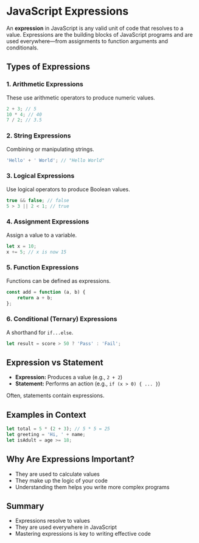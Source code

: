 # JavaScript Expressions

An **expression** in JavaScript is any valid unit of code that resolves to a value. Expressions are the building blocks of JavaScript programs and are used everywhere—from assignments to function arguments and conditionals.

## Types of Expressions

### 1. Arithmetic Expressions

These use arithmetic operators to produce numeric values.

```javascript
2 + 3; // 5
10 * 4; // 40
7 / 2; // 3.5
```

### 2. String Expressions

Combining or manipulating strings.

```javascript
'Hello' + ' World'; // "Hello World"
```

### 3. Logical Expressions

Use logical operators to produce Boolean values.

```javascript
true && false; // false
5 > 3 || 2 < 1; // true
```

### 4. Assignment Expressions

Assign a value to a variable.

```javascript
let x = 10;
x += 5; // x is now 15
```

### 5. Function Expressions

Functions can be defined as expressions.

```javascript
const add = function (a, b) {
    return a + b;
};
```

### 6. Conditional (Ternary) Expressions

A shorthand for `if...else`.

```javascript
let result = score > 50 ? 'Pass' : 'Fail';
```

## Expression vs Statement

-   **Expression:** Produces a value (e.g., `2 + 2`)
-   **Statement:** Performs an action (e.g., `if (x > 0) { ... }`)

Often, statements contain expressions.

## Examples in Context

```javascript
let total = 5 * (2 + 3); // 5 * 5 = 25
let greeting = 'Hi, ' + name;
let isAdult = age >= 18;
```

## Why Are Expressions Important?

-   They are used to calculate values
-   They make up the logic of your code
-   Understanding them helps you write more complex programs

## Summary

-   Expressions resolve to values
-   They are used everywhere in JavaScript
-   Mastering expressions is key to writing effective code
